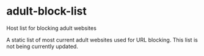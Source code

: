 # adult-block-list
Host list for blocking adult websites

A static list of most current adult websites used for URL blocking.
This list is not being currently updated.
